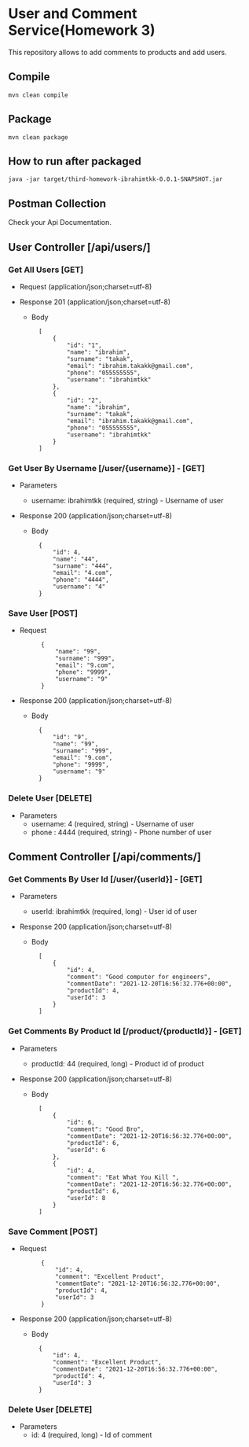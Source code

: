 # User and Comment Service(Homework 3)

This repository allows to add comments to products and add users.

## Compile
```
mvn clean compile
```

## Package
```
mvn clean package
```

## How to run after packaged
```
java -jar target/third-homework-ibrahimtkk-0.0.1-SNAPSHOT.jar
```

## Postman Collection

Check your Api Documentation.

## User Controller [/api/users/]

### Get All Users [GET]

+ Request (application/json;charset=utf-8)

+ Response 201 (application/json;charset=utf-8)

    + Body
    
            [
                {
                    "id": "1",
                    "name": "ibrahim",
                    "surname": "takak",
                    "email": "ibrahim.takakk@gmail.com",
                    "phone": "055555555",
                    "username": "ibrahimtkk"
                },
                {
                    "id": "2",
                    "name": "ibrahim",
                    "surname": "takak",
                    "email": "ibrahim.takakk@gmail.com",
                    "phone": "055555555",
                    "username": "ibrahimtkk"
                }
            ]
        


### Get User By Username [/user/{username}] - [GET]

+ Parameters
    + username: ibrahimtkk (required, string) - Username of user
    
+ Response 200 (application/json;charset=utf-8)

    + Body
    
            {
                "id": 4,
                "name": "44",
                "surname": "444",
                "email": "4.com",
                "phone": "4444",
                "username": "4"
            }
            
### Save User [POST]

+ Request

            {
                "name": "99",
                "surname": "999",
                "email": "9.com",
                "phone": "9999",
                "username": "9"
            }
    
+ Response 200 (application/json;charset=utf-8)

    + Body
    
            {
                "id": "9",
                "name": "99",
                "surname": "999",
                "email": "9.com",
                "phone": "9999",
                "username": "9"
            }
            
            
### Delete User [DELETE]

+ Parameters
    + username: 4 (required, string) - Username of user
    + phone   : 4444 (required, string) - Phone number of user
            

## Comment Controller [/api/comments/]

### Get Comments By User Id [/user/{userId}] - [GET]

+ Parameters
    + userId: ibrahimtkk (required, long) - User id of user
    
+ Response 200 (application/json;charset=utf-8)

    + Body
    
            [
                {
                    "id": 4,
                    "comment": "Good computer for engineers",
                    "commentDate": "2021-12-20T16:56:32.776+00:00",
                    "productId": 4,
                    "userId": 3
                }
            ]
            
            
### Get Comments By Product Id [/product/{productId}] - [GET]

+ Parameters
    + productId: 44 (required, long) - Product id of product
    
+ Response 200 (application/json;charset=utf-8)

    + Body
    
            [
                {
                    "id": 6,
                    "comment": "Good Bro",
                    "commentDate": "2021-12-20T16:56:32.776+00:00",
                    "productId": 6,
                    "userId": 6
                },
                {
                    "id": 4,
                    "comment": "Eat What You Kill ",
                    "commentDate": "2021-12-20T16:56:32.776+00:00",
                    "productId": 6,
                    "userId": 8
                }
            ]
            
            
### Save Comment [POST]

+ Request

            {
                "id": 4,
                "comment": "Excellent Product",
                "commentDate": "2021-12-20T16:56:32.776+00:00",
                "productId": 4,
                "userId": 3
            }
    
+ Response 200 (application/json;charset=utf-8)

    + Body
    
            {
                "id": 4,
                "comment": "Excellent Product",
                "commentDate": "2021-12-20T16:56:32.776+00:00",
                "productId": 4,
                "userId": 3
            }
            
            
### Delete User [DELETE]

+ Parameters
    + id: 4 (required, long) - Id of comment